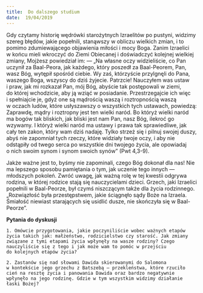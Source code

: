 ```yaml
---
title:  Do dalszego studium
date:  19/04/2019
---
```


Gdy czytamy historię wędrówki starożytnych Izraelitów po pustyni, widzimy szereg błędów, jakie popełnili, stanąwszy w obliczu wielkich zmian, i to pomimo zdumiewającego objawienia miłości i mocy Boga. Zanim Izraelici w końcu mieli wkroczyć do Ziemi Obiecanej i doświadczyć kolejnej wielkiej zmiany, Mojżesz powiedział im: — „Na własne oczy widzieliście, co Pan uczynił za Baal-Peora, jak każdego, który poszedł za Baal-Peorem, Pan, wasz Bóg, wytępił spośród ciebie. Wy zaś, którzyście przylgnęli do Pana, waszego Boga, wszyscy do dziś żyjecie. Patrzcie! Nauczyłem was ustaw i praw, jak mi rozkazał Pan, mój Bóg, abyście tak postępowali w ziemi, do której wchodzicie, aby ją wziąć w posiadanie. Przestrzegajcie ich więc i spełniajcie je, gdyż one są mądrością waszą i roztropnością waszą w oczach ludów, które usłyszawszy o wszystkich tych ustawach, powiedzą: Zaprawdę, mądry i roztropny jest ten wielki naród. Bo któryż wielki naród ma bogów tak bliskich, jak bliski jest nam Pan, nasz Bóg, ilekroć go wzywamy. I któryż wielki naród ma ustawy i prawa tak sprawiedliwe, jak cały ten zakon, który wam dziś nadaję. Tylko strzeż się i pilnuj swojej duszy, abyś nie zapomniał tych rzeczy, które widziały twoje oczy, i aby nie odstąpiły od twego serca po wszystkie dni twojego życia, ale opowiadaj o nich swoim synom i synom swoich synów” (Pwt 4,3-9).

Jakże ważne jest to, byśmy nie zapominali, czego Bóg dokonał dla nas! Nie ma lepszego sposobu pamiętania o tym, jak uczenie tego innych — młodszych pokoleń. Zwróć uwagę, jak ważną rolę w tej kwestii odgrywa rodzina, w której rodzice stają się nauczycielami dzieci. Grzech, jaki Izraelici popełnili w Baal-Peorze, był czymś niszczącym także dla życia rodzinnego. „Rozwiązłość była przestępstwem, jakie ściągnęło sądy Boże na Izraela. Śmiałość niewiast starających się usidlić dusze, nie skończyła się w Baal-Peorze”.

**Pytania do dyskusji**

`1. Omówcie przygotowania, jakie poczyniliście wobec ważnych etapów życia takich jak: małżeństwo, rodzicielstwo czy starość. Jak zmiany związane z tymi etapami życia wpłynęły na wasze rodziny? Czego nauczyliście się z tego i jak może wam to pomóc w przejściu do kolejnych etapów życia?`

`2. Zastanów się nad słowami Dawida skierowanymi do Salomona w kontekście jego grzechu z Batszebą — przekleństwa, które rzuciło cień na resztę życia i panowania Dawida oraz bardzo negatywnie wpłynęło na jego rodzinę. Gdzie w tym wszystkim widzimy działanie łaski Bożej?`
